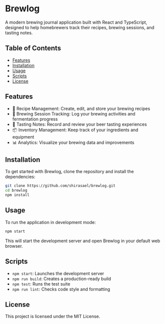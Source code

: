 # Brewlog

A modern brewing journal application built with React and TypeScript, designed to help homebrewers track their recipes, brewing sessions, and tasting notes.

## Table of Contents
- [Features](#features)
- [Installation](#installation)
- [Usage](#usage)
- [Scripts](#scripts)
- [License](#license)

## Features

- 📝 Recipe Management: Create, edit, and store your brewing recipes
- 📅 Brewing Session Tracking: Log your brewing activities and fermentation progress
- 🍺 Tasting Notes: Record and review your beer tasting experiences
- 📦 Inventory Management: Keep track of your ingredients and equipment
- 📊 Analytics: Visualize your brewing data and improvements

## Installation

To get started with Brewlog, clone the repository and install the dependencies:

```bash
git clone https://github.com/shirasael/brewlog.git
cd brewlog
npm install
```

## Usage

To run the application in development mode:

```bash
npm start
```

This will start the development server and open Brewlog in your default web browser.

## Scripts

- `npm start`: Launches the development server
- `npm run build`: Creates a production-ready build
- `npm test`: Runs the test suite
- `npm run lint`: Checks code style and formatting

## License

This project is licensed under the MIT License.